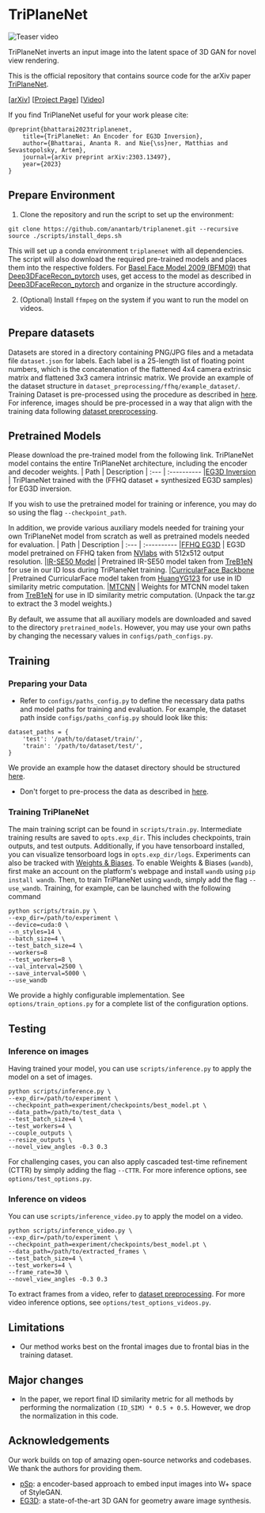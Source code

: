 # TriPlaneNet

![Teaser video](./docs/teaser.gif)

TriPlaneNet inverts an input image into the latent space of 3D GAN for novel view rendering.

This is the official repository that contains source code for the arXiv paper [TriPlaneNet](https://anantarb.github.io/triplanenet).

[[arXiv](https://arxiv.org/abs/2303.13497)] [[Project Page](https://anantarb.github.io/triplanenet)] [[Video](https://youtu.be/GpmSswHMeWU)]

If you find TriPlaneNet useful for your work please cite:
```
@preprint{bhattarai2023triplanenet,
    title={TriPlaneNet: An Encoder for EG3D Inversion},
    author={Bhattarai, Ananta R. and Nie{\ss}ner, Matthias and Sevastopolsky, Artem},
    journal={arXiv preprint arXiv:2303.13497},
    year={2023}
}
```

## Prepare Environment

1. Clone the repository and run the script to set up the environment:

```
git clone https://github.com/anantarb/triplanenet.git --recursive
source ./scripts/install_deps.sh
```
This will set up a conda environment `triplanenet` with all dependencies. The script will also download the required pre-trained models and places them into the respective folders. For [Basel Face Model 2009 (BFM09)](https://faces.dmi.unibas.ch/bfm/main.php?nav=1-0&id=basel_face_model) that [Deep3DFaceRecon_pytorch](https://github.com/sicxu/Deep3DFaceRecon_pytorch/) uses, get access to the model as described in [Deep3DFaceRecon_pytorch](https://github.com/sicxu/Deep3DFaceRecon_pytorch/) and organize in the structure accordingly.

2. (Optional) Install `ffmpeg` on the system if you want to run the model on videos.

## Prepare datasets
Datasets are stored in a directory containing PNG/JPG files and a metadata file `dataset.json` for labels. Each label is a 25-length list of floating point numbers, which is the concatenation of the flattened 4x4 camera extrinsic matrix and flattened 3x3 camera intrinsic matrix. We provide an example of the dataset structure in `dataset_preprocessing/ffhq/example_dataset/`. Training Dataset is pre-processed using the procedure as described in [here](./dataset_preprocessing/ffhq/README.md). For inference, images should be pre-processed in a way that align with the training data following [dataset preprocessing](./dataset_preprocessing/ffhq/README.md). 

## Pretrained Models
Please download the pre-trained model from the following link. TriPlaneNet model contains the entire TriPlaneNet architecture, including the encoder and decoder weights.
| Path | Description
| :--- | :----------
|[EG3D Inversion](https://drive.google.com/file/d/17pzNC00BOFCu0oCqbCybfAiaZF7iwNUU/view?usp=share_link)  | TriPlaneNet trained with the (FFHQ dataset + synthesized EG3D samples) for EG3D inversion.

If you wish to use the pretrained model for training or inference, you may do so using the flag `--checkpoint_path`.

In addition, we provide various auxiliary models needed for training your own TriPlaneNet model from scratch as well as pretrained models needed for evaluation.
| Path | Description
| :--- | :----------
|[FFHQ EG3D](https://drive.google.com/file/d/1xi6C528TybEGyPgzWTUTRqCBbUdbg7Uc/view?usp=share_link) | EG3D model pretrained on FFHQ taken from [NVlabs](https://github.com/NVlabs/eg3d) with 512x512 output resolution.
|[IR-SE50 Model](https://drive.google.com/file/d/1KW7bjndL3QG3sxBbZxreGHigcCCpsDgn/view) | Pretrained IR-SE50 model taken from [TreB1eN](https://github.com/TreB1eN/InsightFace_Pytorch) for use in our ID loss during TriPlaneNet training.
|[CurricularFace Backbone](https://drive.google.com/file/d/1f4IwVa2-Bn9vWLwB-bUwm53U_MlvinAj/view)  | Pretrained CurricularFace model taken from [HuangYG123](https://github.com/HuangYG123/CurricularFace) for use in ID similarity metric computation.
|[MTCNN](https://drive.google.com/file/d/1tJ7ih-wbCO6zc3JhI_1ZGjmwXKKaPlja/view)  | Weights for MTCNN model taken from [TreB1eN](https://github.com/TreB1eN/InsightFace_Pytorch) for use in ID similarity metric computation. (Unpack the tar.gz to extract the 3 model weights.)

By default, we assume that all auxiliary models are downloaded and saved to the directory `pretrained_models`. However, you may use your own paths by changing the necessary values in `configs/path_configs.py`.

## Training

### Preparing your Data
- Refer to `configs/paths_config.py` to define the necessary data paths and model paths for training and evaluation. For example, the dataset path inside `configs/paths_config.py` should look like this:
```
dataset_paths = {
	'test': '/path/to/dataset/train/',
	'train': '/path/to/dataset/test/',
}
```
We provide an example how the dataset directory should be structured [here](./dataset_preprocessing/ffhq/example_dataset). 

- Don't forget to pre-process the data as described in [here](./dataset_preprocessing/ffhq/README.md).

### Training TriPlaneNet
The main training script can be found in `scripts/train.py`.
Intermediate training results are saved to `opts.exp_dir`. This includes checkpoints, train outputs, and test outputs.
Additionally, if you have tensorboard installed, you can visualize tensorboard logs in `opts.exp_dir/logs`.
Experiments can also be tracked with [Weights & Biases](https://wandb.ai/home). To enable Weights & Biases (`wandb`), first make an account on the platform's webpage and install `wandb` using `pip install wandb`. Then, to train TriPlaneNet using `wandb`, simply add the flag `--use_wandb`.
Training, for example, can be launched with the following command
```
python scripts/train.py \
--exp_dir=/path/to/experiment \
--device=cuda:0 \
--n_styles=14 \
--batch_size=4 \
--test_batch_size=4 \
--workers=8
--test_workers=8 \
--val_interval=2500 \
--save_interval=5000 \
--use_wandb
```
We provide a highly configurable implementation. See `options/train_options.py` for a complete list of the configuration options.

## Testing

### Inference on images
Having trained your model, you can use `scripts/inference.py` to apply the model on a set of images.
```
python scripts/inference.py \
--exp_dir=/path/to/experiment \
--checkpoint_path=experiment/checkpoints/best_model.pt \
--data_path=/path/to/test_data \
--test_batch_size=4 \
--test_workers=4 \
--couple_outputs \
--resize_outputs \
--novel_view_angles -0.3 0.3
```
For challenging cases, you can also apply cascaded test-time refinement (CTTR) by simply adding the flag `--CTTR`. For more inference options, see `options/test_options.py`.

### Inference on videos
You can use `scripts/inference_video.py` to apply the model on a video.
```
python scripts/inference_video.py \
--exp_dir=/path/to/experiment \
--checkpoint_path=experiment/checkpoints/best_model.pt \
--data_path=/path/to/extracted_frames \
--test_batch_size=4 \
--test_workers=4 \
--frame_rate=30 \
--novel_view_angles -0.3 0.3 
```
To extract frames from a video, refer to [dataset preprocessing](./dataset_preprocessing/ffhq/README.md).
For more video inference options, see `options/test_options_videos.py`.

## Limitations
- Our method works best on the frontal images due to frontal bias in the training dataset.

## Major changes
- In the paper, we report final ID similarity metric for all methods by performing the normalization `(ID_SIM) * 0.5 + 0.5`. However, we drop the normalization in this code.   

## Acknowledgements

Our work builds on top of amazing open-source networks and codebases. 
We thank the authors for providing them.

- [pSp](https://github.com/eladrich/pixel2style2pixel): a encoder-based approach to embed input images into W+ space of StyleGAN.
- [EG3D](https://github.com/NVlabs/eg3d): a state-of-the-art 3D GAN for geometry aware image synthesis.